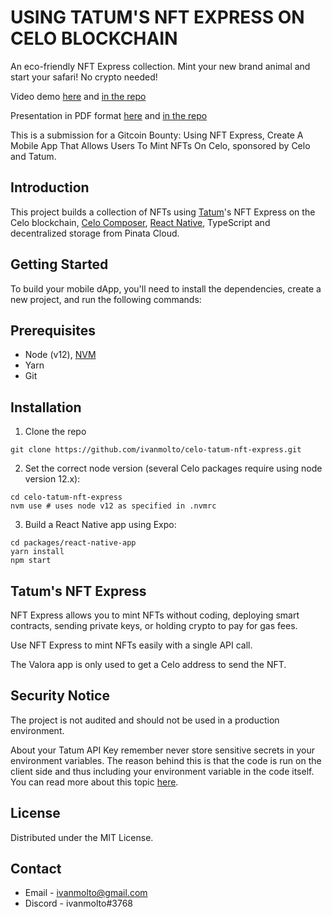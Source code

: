 # USING TATUM'S NFT EXPRESS ON CELO BLOCKCHAIN

An eco-friendly NFT Express collection.
Mint your new brand animal and start your safari! 
No crypto needed!

Video demo [here](https://ivanmolto.mypinata.cloud/ipfs/QmZKCtLNA3s6bSSmniAzh58sfnykF9ALN8KfBUWbDTBs5w) and [in the repo](https://github.com/ivanmolto/celo-tatum-nft-express/blob/main/safari-mixer.mp4)


Presentation in PDF format [here](https://ivanmolto.mypinata.cloud/ipfs/QmRS99kSYLfb3tBfwTpxMvRTGAwCEsv5koCTGkabABAcPs) and [in the repo](https://github.com/ivanmolto/celo-tatum-nft-express/blob/main/Safari-Mixer-Celo-Tatum.pdf)


This is a submission for a Gitcoin Bounty: Using NFT Express, Create A Mobile App That Allows Users To Mint NFTs On Celo, sponsored by Celo and Tatum.


## Introduction

This project builds a collection of NFTs using [Tatum](https://tatum.io)'s NFT Express on the Celo blockchain, [Celo Composer](https://github.com/celo-org/celo-composer), [React Native](https://reactnative.dev), TypeScript and decentralized storage from Pinata Cloud.


## Getting Started

To build your mobile dApp, you'll need to install the dependencies, create a new project, and run the following commands:

## Prerequisites

- Node (v12), [NVM](https://github.com/nvm-sh/nvm)
- Yarn
- Git

## Installation

1. Clone the repo

`git clone https://github.com/ivanmolto/celo-tatum-nft-express.git`


2. Set the correct node version (several Celo packages require using node version 12.x):

```
cd celo-tatum-nft-express
nvm use # uses node v12 as specified in .nvmrc
```


3. Build a React Native app using Expo:

```
cd packages/react-native-app
yarn install
npm start
```

## Tatum's NFT Express

NFT Express allows you to mint NFTs without coding, deploying smart contracts, sending private keys, or holding crypto to pay for gas fees.

Use NFT Express to mint NFTs easily with a single API call.

The Valora app is only used to get a Celo address to send the NFT. 


## Security Notice

The project is not audited and should not be used in a production environment.

About your Tatum API Key remember never store sensitive secrets in your environment variables. The reason behind this is that the code is run on the client side and thus including your environment variable in the code itself.
You can read more about this topic [here](https://reactnative.dev/docs/security#storing-sensitive-info).


## License

Distributed under the MIT License.


## Contact

- Email - ivanmolto@gmail.com
- Discord - ivanmolto#3768

